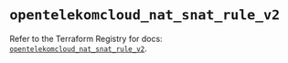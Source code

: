 # `opentelekomcloud_nat_snat_rule_v2`

Refer to the Terraform Registry for docs: [`opentelekomcloud_nat_snat_rule_v2`](https://registry.terraform.io/providers/opentelekomcloud/opentelekomcloud/1.36.47/docs/resources/nat_snat_rule_v2).
